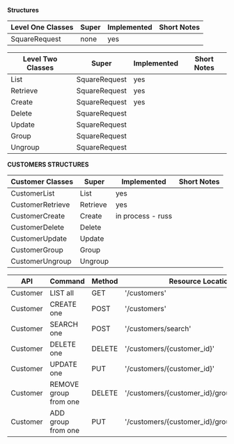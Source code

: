 **Structures**

| Level One Classes | Super| Implemented|Short Notes
|---|---|---|---|
|SquareRequest| none |yes|

| Level Two Classes |Super| Implemented|Short Notes
|---|---|---|---|
|List | SquareRequest|yes
|Retrieve | SquareRequest|yes
|Create | SquareRequest|yes
|Delete | SquareRequest|
|Update | SquareRequest|
|Group | SquareRequest|
|Ungroup| SquareRequest|

**CUSTOMERS STRUCTURES**

| Customer Classes |Super| Implemented|Short Notes
|---|---|---|---|
|CustomerList|List|yes
|CustomerRetrieve|Retrieve|yes
|CustomerCreate|Create|in process - russ
|CustomerDelete|Delete|
|CustomerUpdate|Update|
|CustomerGroup|Group|
|CustomerUngroup|Ungroup|


| API | Command| Method | Resource Location | Class | 
|---|---|---|---|---|
|Customer| LIST all | GET| '/customers' | CustomerList |
|Customer| CREATE one| POST|'/customers'| CustomerCreate|
|Customer| SEARCH one | POST|'/customers/search' | CustomerRetrieve|
|Customer|DELETE one| DELETE |'/customers/{customer_id}' | |
|Customer|UPDATE one |PUT |'/customers/{customer_id}' | |
|Customer|REMOVE group from one |DELETE |'/customers/{customer_id}/groups/{group_id}' | |
|Customer|ADD group from one |PUT |'/customers/{customer_id}/groups/{group_id}' | |





